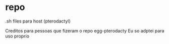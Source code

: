# repo

.sh files
para host (pterodactyl)

Creditos para pessoas que fizeram o repo egg-pterodacty
Eu so adptei para uso proprio
